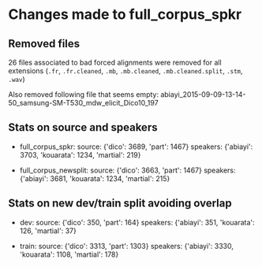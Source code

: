 # Changes made to full_corpus_spkr

## Removed files

26 files associated to bad forced alignments were removed for all extensions (`.fr`, `.fr.cleaned`, `.mb`, `.mb.cleaned`, `.mb.cleaned.split`, `.stm`, `.wav`)


Also removed following file that seems empty: abiayi_2015-09-09-13-14-50_samsung-SM-T530_mdw_elicit_Dico10_197

## Stats on source and speakers

- full_corpus_spkr:
source: {'dico': 3689, 'part': 1467}
speakers: {'abiayi': 3703, 'kouarata': 1234, 'martial': 219}

- full_corpus_newsplit:
source: {'dico': 3663, 'part': 1467}
speakers: {'abiayi': 3681, 'kouarata': 1234, 'martial': 215}


## Stats on new dev/train split avoiding overlap

- dev:
source: {'dico': 350, 'part': 164}
speakers: {'abiayi': 351, 'kouarata': 126, 'martial': 37}

- train:
source: {'dico': 3313, 'part': 1303}
speakers: {'abiayi': 3330, 'kouarata': 1108, 'martial': 178}

